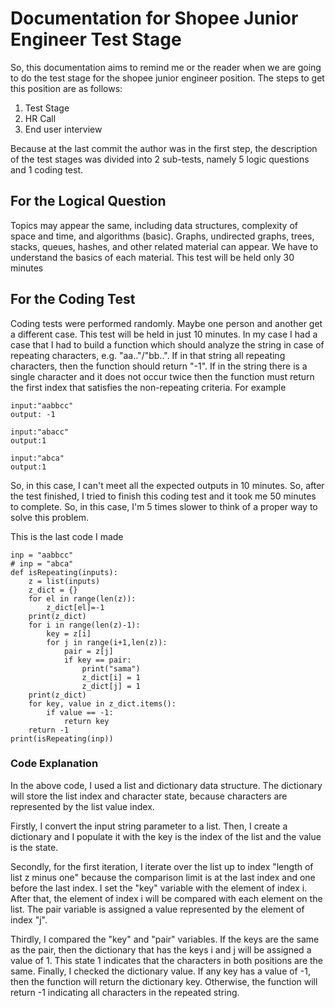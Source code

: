 # Documentation for Shopee Junior Engineer Test Stage

So, this documentation aims to remind me or the reader when we are going to do the test stage for the shopee junior engineer position. The steps to get this position are as follows:
1. Test Stage
2. HR Call
3. End user interview

Because at the last commit the author was in the first step, the description of the test stages was divided into 2 sub-tests, namely 5 logic questions and 1 coding test.

## For the Logical Question
Topics may appear the same, including data structures, complexity of space and time, and algorithms (basic). Graphs, undirected graphs, trees, stacks, queues, hashes, and other related material can appear. We have to understand the basics of each material. This test will be held only 30 minutes

## For the Coding Test
Coding tests were performed randomly. Maybe one person and another get a different case. This test will be held in just 10 minutes. In my case I had a case that I had to build a function which should analyze the string in case of repeating characters, e.g. "aa.."/"bb..". If in that string all repeating characters, then the function should return "-1". If in the string there is a single character and it does not occur twice then the function must return the first index that satisfies the non-repeating criteria. For example
```
input:"aabbcc"
output: -1

input:"abacc"
output:1

input:"abca"
output:1
```
So, in this case, I can't meet all the expected outputs in 10 minutes. So, after the test finished, I tried to finish this coding test and it took me 50 minutes to complete. So, in this case, I'm 5 times slower to think of a proper way to solve this problem.

This is the last code I made
```
inp = "aabbcc"
# inp = "abca"
def isRepeating(inputs):
    z = list(inputs)
    z_dict = {}
    for el in range(len(z)):
        z_dict[el]=-1
    print(z_dict)
    for i in range(len(z)-1):
        key = z[i]
        for j in range(i+1,len(z)):
            pair = z[j]
            if key == pair:
                print("sama")
                z_dict[i] = 1
                z_dict[j] = 1  
    print(z_dict)       
    for key, value in z_dict.items():
        if value == -1:
            return key 
    return -1
print(isRepeating(inp))
```
### Code Explanation
In the above code, I used a list and dictionary data structure. The dictionary will store the list index and character state, because characters are represented by the list value index.

Firstly, I convert the input string parameter to a list. Then, I create a dictionary and I populate it with the key is the index of the list and the value is the state.

Secondly, for the first iteration, I iterate over the list up to index "length of list z minus one" because the comparison limit is at the last index and one before the last index. I set the "key" variable with the element of index i. After that, the element of index i will be compared with each element on the list. The pair variable is assigned a value represented by the element of index "j".

Thirdly, I compared the "key" and "pair" variables. If the keys are the same as the pair, then the dictionary that has the keys i and j will be assigned a value of 1. This state 1 indicates that the characters in both positions are the same.
Finally, I checked the dictionary value. If any key has a value of -1, then the function will return the dictionary key. Otherwise, the function will return -1 indicating all characters in the repeated string.
